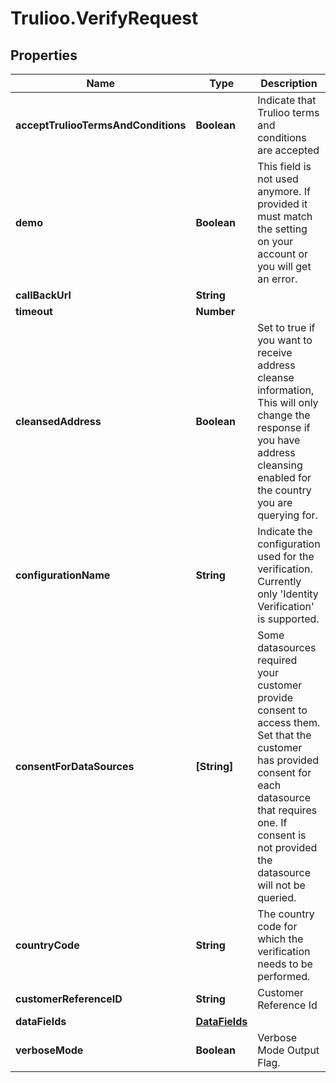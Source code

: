 # Trulioo.VerifyRequest

## Properties

Name | Type | Description | Notes
------------ | ------------- | ------------- | -------------
**acceptTruliooTermsAndConditions** | **Boolean** | Indicate that Trulioo terms and conditions are accepted | [optional] 
**demo** | **Boolean** | This field is not used anymore.  If provided it must match the setting on your account or you will get an error. | [optional] 
**callBackUrl** | **String** |  | [optional] 
**timeout** | **Number** |  | [optional] 
**cleansedAddress** | **Boolean** | Set to true if you want to receive address cleanse information,  This will only change the response if you have address cleansing enabled for the country you are querying for. | [optional] 
**configurationName** | **String** | Indicate the configuration used for the verification. Currently only  &#39;Identity Verification&#39; is supported. | [optional] 
**consentForDataSources** | **[String]** | Some datasources required your customer provide consent to access them.  Set that the customer has provided consent for each  datasource that requires one.  If consent is not provided the datasource will not be queried. | [optional] 
**countryCode** | **String** | The country code for which the verification needs to be performed. | 
**customerReferenceID** | **String** | Customer Reference Id | [optional] 
**dataFields** | [**DataFields**](DataFields.md) |  | 
**verboseMode** | **Boolean** | Verbose Mode Output Flag. | [optional] 



